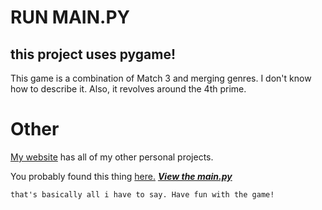 # RUN MAIN.PY
## this project uses pygame!
This game is a combination of Match 3 and merging genres. I don't know how to describe it. Also, it revolves around the 4th prime.
# Other
[My website](https://milesian-one-hundred-dollar-bill.neocities.org/)
has all of my other personal projects.

You probably found this thing [here.](https://github.com/11476/sevens)
[***View the main.py***](/main.py)
~~~
that's basically all i have to say. Have fun with the game!
